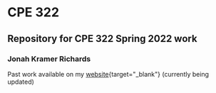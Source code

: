 # CPE 322
## Repository for CPE 322 Spring 2022 work
### Jonah Kramer Richards
Past work available on my [website](https://jakramer23.wixsite.com/jkengineering){target="_blank"} (currently being updated) 

